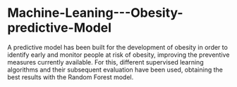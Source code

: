 # Machine-Leaning---Obesity-predictive-Model
A predictive model has been built for the development of obesity in order to identify early and monitor people at risk of obesity, improving the preventive measures currently available. For this, different supervised learning algorithms and their subsequent evaluation have been used, obtaining the best results with the Random Forest model. 
